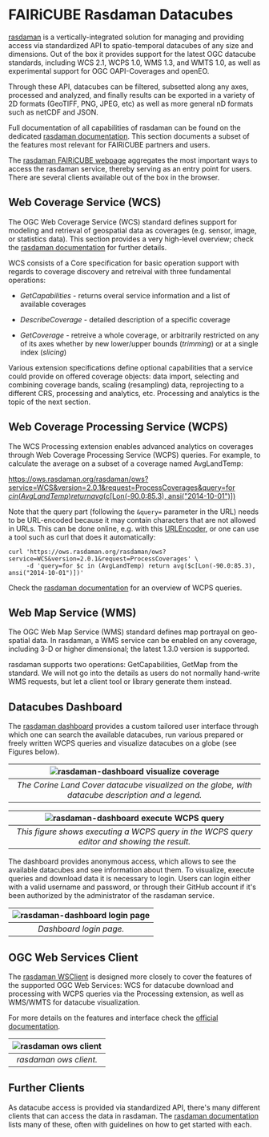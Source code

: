 # FAIRiCUBE Rasdaman Datacubes

[rasdaman](https://rasdaman.org/) is a vertically-integrated solution for
managing and providing access via standardized API to spatio-temporal datacubes
of any size and dimensions. Out of the box it provides support for the latest
OGC datacube standards, including WCS 2.1, WCPS 1.0, WMS 1.3, and WMTS 1.0,
as well as experimental support for OGC OAPI-Coverages and openEO.

Through these API, datacubes can be filtered, subsetted along any axes,
processed and analyzed, and finally results can be exported in a variety of 2D
formats (GeoTIFF, PNG, JPEG, etc) as well as more general nD formats such as
netCDF and JSON.

Full documentation of all capabilities of rasdaman can be found on the dedicated
[rasdaman documentation](https://doc.rasdaman.org/). This section documents a
subset of the features most relevant for FAIRiCUBE partners and users.

The [rasdaman FAIRiCUBE webpage](https://fairicube.rasdaman.com/) aggregates the
most important ways to access the rasdaman service, thereby serving as an entry
point for users. There are several clients available out of the box in the
browser.

## Web Coverage Service (WCS)

The OGC Web Coverage Service (WCS) standard defines support for modeling and
retrieval of geospatial data as coverages (e.g. sensor, image, or statistics
data). This section provides a very high-level overview; check the
[rasdaman documentation](https://doc.rasdaman.org/11_cheatsheets.html#wcs) for
further details.

WCS consists of a Core specification for basic operation support with regards to
coverage discovery and retreival with three fundamental operations:

- *GetCapabilities* - returns overal service information and a list of available
   coverages

- *DescribeCoverage* - detailed description of a specific coverage

- *GetCoverage* - retreive a whole coverage, or arbitrarily restricted on any of
   its axes whether by new lower/upper bounds (*trimming*) or at a single index
   (*slicing*)

Various extension specifications define optional capabilities that a service
could provide on offered coverage objects: data import, selecting and combining
coverage bands, scaling (resampling) data, reprojecting to a different CRS,
processing and analytics, etc. Processing and analytics is the topic of the
next section.

## Web Coverage Processing Service (WCPS)

The WCS Processing extension enables advanced analytics on coverages through Web
Coverage Processing Service (WCPS) queries. For example, to calculate the
average on a subset of a coverage named AvgLandTemp:

[https://ows.rasdaman.org/rasdaman/ows?service=WCS&version=2.0.1&request=ProcessCoverages&query=for $c in (AvgLandTemp) return avg($c[Lon(-90.0:85.3), ansi("2014-10-01")])](https://ows.rasdaman.org/rasdaman/ows?service=WCS&version=2.0.1&request=ProcessCoverages&query=for%20%24c%20in%20%28AvgLandTemp%29%20return%20avg%28%24c%5BLon%28-90.0%3A85.3%29%2C%20ansi%28%222014-10-01%22%29%5D%29%20)

Note that the query part (following the `&query=` parameter in the URL) needs
to be URL-encoded because it may contain characters that are not allowed in URLs.
This can be done online, e.g. with this [URLEncoder](https://www.urlencoder.io/),
or one can use a tool such as curl that does it automatically:

    curl 'https://ows.rasdaman.org/rasdaman/ows?service=WCS&version=2.0.1&request=ProcessCoverages' \
         -d 'query=for $c in (AvgLandTemp) return avg($c[Lon(-90.0:85.3), ansi("2014-10-01")])'

Check the
[rasdaman documentation](https://doc.rasdaman.org/11_cheatsheets.html#wcps) for 
an overview of WCPS queries.

## Web Map Service (WMS)

The OGC Web Map Service (WMS) standard defines map portrayal on geo-spatial
data. In rasdaman, a WMS service can be enabled on any coverage, including 3-D
or higher dimensional; the latest 1.3.0 version is supported.

rasdaman supports two operations: GetCapabilities, GetMap from the standard. We
will not go into the details as users do not normally hand-write WMS requests,
but let a client tool or library generate them instead.

## Datacubes Dashboard

The [rasdaman dashboard](https://fairicube.rasdaman.com/rasdaman-dashboard)
provides a custom tailored user interface through which one can search the 
available datacubes, run various prepared or freely written WCPS queries and 
visualize datacubes on a globe (see Figures below).

| ![rasdaman-dashboard visualize coverage](../images/rasdaman-dashboard-wms.png) | 
|:--:| 
| *The Corine Land Cover datacube visualized on the globe, with datacube description and a legend.* |

| ![rasdaman-dashboard execute WCPS query](../images/rasdaman-dashboard-wcps.png) | 
|:--:| 
| *This figure shows executing a WCPS query in the WCPS query editor and showing the result.* |

The dashboard provides anonymous access, which allows to see the available
datacubes and see information about them. To visualize, execute queries and
download data it is necessary to login. Users can login either with a valid
username and password, or through their GitHub account if it's been authorized
by the administrator of the rasdaman service.

| ![rasdaman-dashboard login page](../images/rasdaman-dashboard-login.png) | 
|:--:| 
| *Dashboard login page.* |

## OGC Web Services Client

The [rasdaman WSClient](https://fairicube.rasdaman.com/rasdaman/ows) is
designed more closely to cover the features of the supported OGC Web Services:
WCS for datacube download and processing with WCPS queries via the Processing
extension, as well as WMS/WMTS for datacube visualization.

For more details on the features and interface check the 
[official documentation](https://doc.rasdaman.org/11_cheatsheets.html#rasdaman-wsclient).

| ![rasdaman ows client](../images/rasdaman-ows-client.png) | 
|:--:| 
| *rasdaman ows client.* |

## Further Clients

As datacube access is provided via standardized API, there's many
different clients that can access the data in rasdaman. The
[rasdaman documentation](https://doc.rasdaman.org/11_cheatsheets.html#clients)
lists many of these, often with guidelines on how to get started with each.
